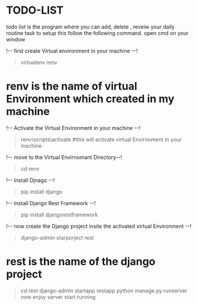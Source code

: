 # TODO-LIST

todo list is the program where you can add, delete , reveiw your daily routine task
to setup this follow the following command.
open cmd on your window

!-- first create Virtual environment in your machine --! 
  >virtualenv renv 
# renv is the name of virtual Environment which created in my machine

!-- Activate the Virtual Environment in your machine --!
 >renv\scripts\activate   #this will activate virtual Envirnoment in your machine
 
!-- move to the Virtual Envirnomant Directory--!
>cd renv

!-- Install Djnago --!
>pip install django

!-- Install Django Rest Framework --!
>pip install djangorestframework

!-- now create the Django project insite the activated virtual Environment --!
>django-admin starporject rest
# rest is the name of the django project
>cd rest
>django-admin startapp restapp
>python manage.py runserver
now enjoy server start running 
